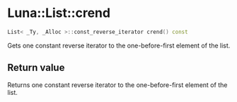 # Luna::List::crend

```c++
List< _Ty, _Alloc >::const_reverse_iterator crend() const
```

Gets one constant reverse iterator to the one-before-first element of the list. 



## Return value
Returns one constant reverse iterator to the one-before-first element of the list. 

